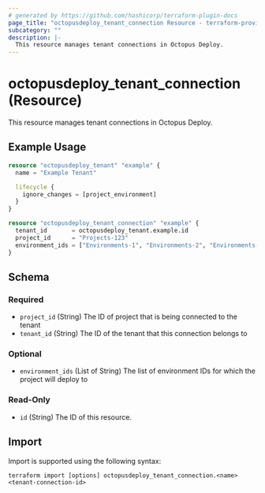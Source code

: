 ```yaml
---
# generated by https://github.com/hashicorp/terraform-plugin-docs
page_title: "octopusdeploy_tenant_connection Resource - terraform-provider-octopusdeploy"
subcategory: ""
description: |-
  This resource manages tenant connections in Octopus Deploy.
---
```


# octopusdeploy_tenant_connection (Resource)

This resource manages tenant connections in Octopus Deploy.

## Example Usage

```terraform
resource "octopusdeploy_tenant" "example" {
  name = "Example Tenant"

  lifecycle {
    ignore_changes = [project_environment]
  }
}

resource "octopusdeploy_tenant_connection" "example" {
  tenant_id       = octopusdeploy_tenant.example.id
  project_id      = "Projects-123"
  environment_ids = ["Environments-1", "Environments-2", "Environments-3"]
}
```

<!-- schema generated by tfplugindocs -->
## Schema

### Required

- `project_id` (String) The ID of project that is being connected to the tenant
- `tenant_id` (String) The ID of the tenant that this connection belongs to

### Optional

- `environment_ids` (List of String) The list of environment IDs for which the project will deploy to

### Read-Only

- `id` (String) The ID of this resource.

## Import

Import is supported using the following syntax:

```shell
terraform import [options] octopusdeploy_tenant_connection.<name> <tenant-connection-id>
```
